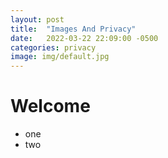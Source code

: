 ```yaml
---
layout: post
title:  "Images And Privacy"
date:   2022-03-22 22:09:00 -0500
categories: privacy
image: img/default.jpg
---
```


# Welcome
- one
- two

